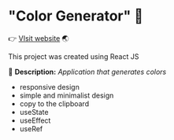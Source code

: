 # "Color Generator" :art:
👉 <a href="https://jm-color-generator.netlify.app/">VIsit website</a> :earth_asia:

This project was created using React JS

📌 **Description:** *Application that generates colors*

- responsive design
- simple and minimalist design
- copy to the clipboard
- useState
- useEffect
- useRef
